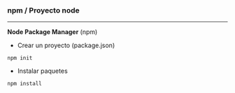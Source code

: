 ### npm / Proyecto node
<hr/>

**Node Package Manager** (npm)
* Crear un proyecto (package.json)
```shell
npm init    
```
* Instalar paquetes
```shell
npm install
```

